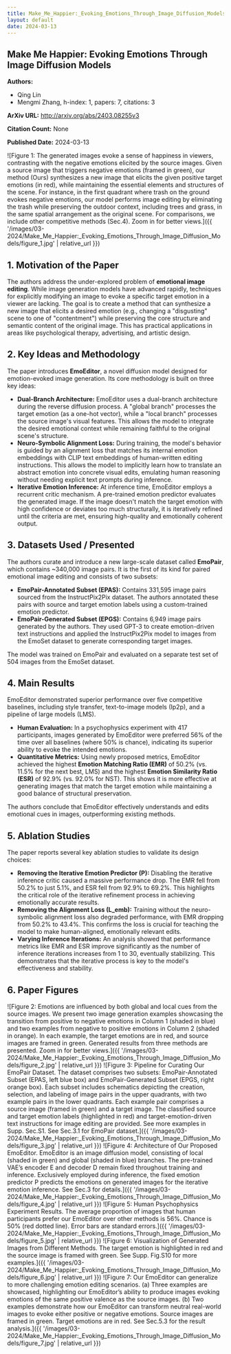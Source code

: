 ```yaml
---
title: Make_Me_Happier:_Evoking_Emotions_Through_Image_Diffusion_Models
layout: default
date: 2024-03-13
---
```

## Make Me Happier: Evoking Emotions Through Image Diffusion Models
**Authors:**
- Qing Lin
- Mengmi Zhang, h-index: 1, papers: 7, citations: 3

**ArXiv URL:** http://arxiv.org/abs/2403.08255v3

**Citation Count:** None

**Published Date:** 2024-03-13

![Figure 1: The generated images evoke a sense of happiness in viewers, contrasting with the negative emotions elicited by the source images. Given a source image that triggers negative emotions (framed in green), our method (Ours) synthesizes a new image that elicits the given positive target emotions (in red), while maintaining the essential elements and structures of the scene. For instance, in the first quadrant where trash on the ground evokes negative emotions, our model performs image editing by eliminating the trash while preserving the outdoor context, including trees and grass, in the same spatial arrangement as the original scene. For comparisons, we include other competitive methods (Sec.4). Zoom in for better views.]({{ '/images/03-2024/Make_Me_Happier:_Evoking_Emotions_Through_Image_Diffusion_Models/figure_1.jpg' | relative_url }})
## 1. Motivation of the Paper
The authors address the under-explored problem of **emotional image editing**. While image generation models have advanced rapidly, techniques for explicitly modifying an image to evoke a specific target emotion in a viewer are lacking. The goal is to create a method that can synthesize a new image that elicits a desired emotion (e.g., changing a "disgusting" scene to one of "contentment") while preserving the core structure and semantic content of the original image. This has practical applications in areas like psychological therapy, advertising, and artistic design.

## 2. Key Ideas and Methodology
The paper introduces **EmoEditor**, a novel diffusion model designed for emotion-evoked image generation. Its core methodology is built on three key ideas:

-   **Dual-Branch Architecture:** EmoEditor uses a dual-branch architecture during the reverse diffusion process. A "global branch" processes the target emotion (as a one-hot vector), while a "local branch" processes the source image's visual features. This allows the model to integrate the desired emotional context while remaining faithful to the original scene's structure.
-   **Neuro-Symbolic Alignment Loss:** During training, the model's behavior is guided by an alignment loss that matches its internal emotion embeddings with CLIP text embeddings of human-written editing instructions. This allows the model to implicitly learn how to translate an abstract emotion into concrete visual edits, emulating human reasoning without needing explicit text prompts during inference.
-   **Iterative Emotion Inference:** At inference time, EmoEditor employs a recurrent critic mechanism. A pre-trained emotion predictor evaluates the generated image. If the image doesn't match the target emotion with high confidence or deviates too much structurally, it is iteratively refined until the criteria are met, ensuring high-quality and emotionally coherent output.

## 3. Datasets Used / Presented
The authors curate and introduce a new large-scale dataset called **EmoPair**, which contains ~340,000 image pairs. It is the first of its kind for paired emotional image editing and consists of two subsets:

-   **EmoPair-Annotated Subset (EPAS):** Contains 331,595 image pairs sourced from the InstructPix2Pix dataset. The authors annotated these pairs with source and target emotion labels using a custom-trained emotion predictor.
-   **EmoPair-Generated Subset (EPGS):** Contains 6,949 image pairs generated by the authors. They used GPT-3 to create emotion-driven text instructions and applied the InstructPix2Pix model to images from the EmoSet dataset to generate corresponding target images.

The model was trained on EmoPair and evaluated on a separate test set of 504 images from the EmoSet dataset.

## 4. Main Results
EmoEditor demonstrated superior performance over five competitive baselines, including style transfer, text-to-image models (Ip2p), and a pipeline of large models (LMS).

-   **Human Evaluation:** In a psychophysics experiment with 417 participants, images generated by EmoEditor were preferred 56% of the time over all baselines (where 50% is chance), indicating its superior ability to evoke the intended emotions.
-   **Quantitative Metrics:** Using newly proposed metrics, EmoEditor achieved the highest **Emotion Matching Ratio (EMR)** of 50.2% (vs. 11.5% for the next best, LMS) and the highest **Emotion Similarity Ratio (ESR)** of 92.9% (vs. 92.0% for NST). This shows it is more effective at generating images that match the target emotion while maintaining a good balance of structural preservation.

The authors conclude that EmoEditor effectively understands and edits emotional cues in images, outperforming existing methods.

## 5. Ablation Studies
The paper reports several key ablation studies to validate its design choices:

-   **Removing the Iterative Emotion Predictor (P):** Disabling the iterative inference critic caused a massive performance drop. The EMR fell from 50.2% to just 5.1%, and ESR fell from 92.9% to 69.2%. This highlights the critical role of the iterative refinement process in achieving emotionally accurate results.
-   **Removing the Alignment Loss (L_emb):** Training without the neuro-symbolic alignment loss also degraded performance, with EMR dropping from 50.2% to 43.4%. This confirms the loss is crucial for teaching the model to make human-aligned, emotionally relevant edits.
-   **Varying Inference Iterations:** An analysis showed that performance metrics like EMR and ESR improve significantly as the number of inference iterations increases from 1 to 30, eventually stabilizing. This demonstrates that the iterative process is key to the model's effectiveness and stability.

## 6. Paper Figures
![Figure 2: Emotions are influenced by both global and local cues from the source images. We present two image generation examples showcasing the transition from positive to negative emotions in Column 1 (shaded in blue) and two examples from negative to positive emotions in Column 2 (shaded in orange). In each example, the target emotions are in red, and source images are framed in green. Generated results from three methods are presented. Zoom in for better views.]({{ '/images/03-2024/Make_Me_Happier:_Evoking_Emotions_Through_Image_Diffusion_Models/figure_2.jpg' | relative_url }})
![Figure 3: Pipeline for Curating Our EmoPair Dataset. The dataset comprises two subsets: EmoPair-Annotated Subset (EPAS, left blue box) and EmoPair-Generated Subset (EPGS, right orange box). Each subset includes schematics depicting the creation, selection, and labeling of image pairs in the upper quadrants, with two example pairs in the lower quadrants. Each example pair comprises a source image (framed in green) and a target image. The classified source and target emotion labels (highlighted in red) and target-emotion-driven text instructions for image editing are provided. See more examples in Supp. Sec.S1. See Sec.3.1 for EmoPair dataset.]({{ '/images/03-2024/Make_Me_Happier:_Evoking_Emotions_Through_Image_Diffusion_Models/figure_3.jpg' | relative_url }})
![Figure 4: Architecture of Our Proposed EmoEditor. EmoEditor is an image diffusion model, consisting of local (shaded in green) and global (shaded in blue) branches. The pre-trained VAE’s encoder E and decoder D remain fixed throughout training and inference. Exclusively employed during inference, the fixed emotion predictor P predicts the emotions on generated images for the iterative emotion inference. See Sec.3 for details.]({{ '/images/03-2024/Make_Me_Happier:_Evoking_Emotions_Through_Image_Diffusion_Models/figure_4.jpg' | relative_url }})
![Figure 5: Human Psychophysics Experiment Results. The average proportion of images that human participants prefer our EmoEditor over other methods is 56%. Chance is 50% (red dotted line). Error bars are standard errors.]({{ '/images/03-2024/Make_Me_Happier:_Evoking_Emotions_Through_Image_Diffusion_Models/figure_5.jpg' | relative_url }})
![Figure 6: Visualization of Generated Images from Different Methods. The target emotion is highlighted in red and the source image is framed with green. See Supp. Fig.S10 for more examples.]({{ '/images/03-2024/Make_Me_Happier:_Evoking_Emotions_Through_Image_Diffusion_Models/figure_6.jpg' | relative_url }})
![Figure 7: Our EmoEditor can generalize to more challenging emotion editing scenarios. (a) Three examples are showcased, highlighting our EmoEditor’s ability to produce images evoking emotions of the same positive valence as the source images. (b) Two examples demonstrate how our EmoEditor can transform neutral real-world images to evoke either positive or negative emotions. Source images are framed in green. Target emotions are in red. See Sec.5.3 for the result analysis.]({{ '/images/03-2024/Make_Me_Happier:_Evoking_Emotions_Through_Image_Diffusion_Models/figure_7.jpg' | relative_url }})
